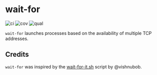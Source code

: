 # wait-for

![ci](https://img.shields.io/travis/bow/wait-for?color=007c5b&style=flat-square)
![cov](https://img.shields.io/codeclimate/coverage/bow/wait-for?color=007c5b&style=flat-square)
![qual](https://img.shields.io/codeclimate/maintainability/bow/wait-for?color=007c5b&style=flat-square)

`wait-for` launches processes based on the availability of multiple TCP addresses.

## Credits

`wait-for` was inspired by the [wait-for-it.sh](https://github.com/vishnubob/wait-for-it) script by @vishnubob.
